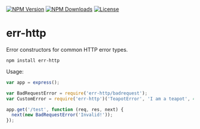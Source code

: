 
[![NPM Version](https://img.shields.io/npm/v/err-http.svg)](https://www.npmjs.com/package/err-http)
[![NPM Downloads](https://img.shields.io/npm/dm/err-http.svg)](https://www.npmjs.com/package/err-http)
[![License](https://img.shields.io/npm/l/err-http.svg)](https://www.npmjs.com/package/err-http)

err-http
======

Error constructors for common HTTP error types.

`npm install err-http`

Usage:

```javascript
var app = express();

var BadRequestError = require('err-http/badrequest');
var CustomError = require('err-http')('TeapotError', 'I am a teapot', 418);

app.get('/test', function (req, res, next) {
  next(new BadRequestError('Invalid!'));
});
```
